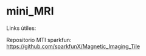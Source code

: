 # mini_MRI

Links útiles:

Repositorio MTI sparkfun:
https://github.com/sparkfunX/Magnetic_Imaging_Tile
